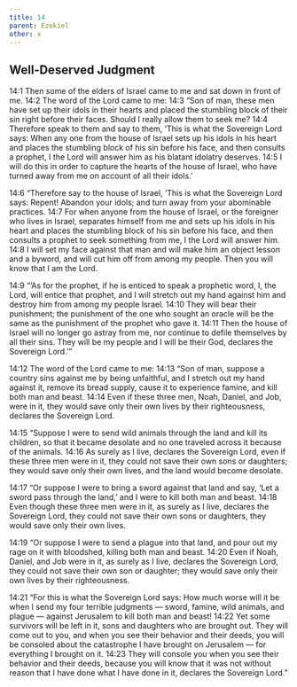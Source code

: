 ```yaml
---
title: 14
parent: Ezekiel
other: x
---
```


## Well-Deserved Judgment

<a name="14:1">14:1</a> Then some of the elders of Israel came to me and sat down in front of me. <a name="14:2">14:2</a> The word of the Lord came to me: <a name="14:3">14:3</a> “Son of man, these men have set up their idols in their hearts and placed the stumbling block of their sin right before their faces. Should I really allow them to seek me? <a name="14:4">14:4</a> Therefore speak to them and say to them, ‘This is what the Sovereign Lord says: When any one from the house of Israel sets up his idols in his heart and places the stumbling block of his sin before his face, and then consults a prophet, I the Lord will answer him as his blatant idolatry deserves. <a name="14:5">14:5</a> I will do this in order to capture the hearts of the house of Israel, who have turned away from me on account of all their idols.’

<a name="14:6">14:6</a> “Therefore say to the house of Israel, ‘This is what the Sovereign Lord says: Repent! Abandon your idols; and turn away from your abominable practices. <a name="14:7">14:7</a> For when anyone from the house of Israel, or the foreigner who lives in Israel, separates himself from me and sets up his idols in his heart and places the stumbling block of his sin before his face, and then consults a prophet to seek something from me, I the Lord will answer him. <a name="14:8">14:8</a> I will set my face against that man and will make him an object lesson and a byword, and will cut him off from among my people. Then you will know that I am the Lord.

<a name="14:9">14:9</a> “‘As for the prophet, if he is enticed to speak a prophetic word, I, the Lord, will entice that prophet, and I will stretch out my hand against him and destroy him from among my people Israel. <a name="14:10">14:10</a> They will bear their punishment; the punishment of the one who sought an oracle will be the same as the punishment of the prophet who gave it. <a name="14:11">14:11</a> Then the house of Israel will no longer go astray from me, nor continue to defile themselves by all their sins. They will be my people and I will be their God, declares the Sovereign Lord.’”

<a name="14:12">14:12</a> The word of the Lord came to me: <a name="14:13">14:13</a> “Son of man, suppose a country sins against me by being unfaithful, and I stretch out my hand against it, remove its bread supply, cause it to experience famine, and kill both man and beast. <a name="14:14">14:14</a> Even if these three men, Noah, Daniel, and Job, were in it, they would save only their own lives by their righteousness, declares the Sovereign Lord.

<a name="14:15">14:15</a> “Suppose I were to send wild animals through the land and kill its children, so that it became desolate and no one traveled across it because of the animals. <a name="14:16">14:16</a> As surely as I live, declares the Sovereign Lord, even if these three men were in it, they could not save their own sons or daughters; they would save only their own lives, and the land would become desolate.

<a name="14:17">14:17</a> “Or suppose I were to bring a sword against that land and say, ‘Let a sword pass through the land,’ and I were to kill both man and beast. <a name="14:18">14:18</a> Even though these three men were in it, as surely as I live, declares the Sovereign Lord, they could not save their own sons or daughters, they would save only their own lives.

<a name="14:19">14:19</a> “Or suppose I were to send a plague into that land, and pour out my rage on it with bloodshed, killing both man and beast. <a name="14:20">14:20</a> Even if Noah, Daniel, and Job were in it, as surely as I live, declares the Sovereign Lord, they could not save their own son or daughter; they would save only their own lives by their righteousness.

<a name="14:21">14:21</a> “For this is what the Sovereign Lord says: How much worse will it be when I send my four terrible judgments — sword, famine, wild animals, and plague — against Jerusalem to kill both man and beast! <a name="14:22">14:22</a> Yet some survivors will be left in it, sons and daughters who are brought out. They will come out to you, and when you see their behavior and their deeds, you will be consoled about the catastrophe I have brought on Jerusalem — for everything I brought on it. <a name="14:23">14:23</a> They will console you when you see their behavior and their deeds, because you will know that it was not without reason that I have done what I have done in it, declares the Sovereign Lord.”
